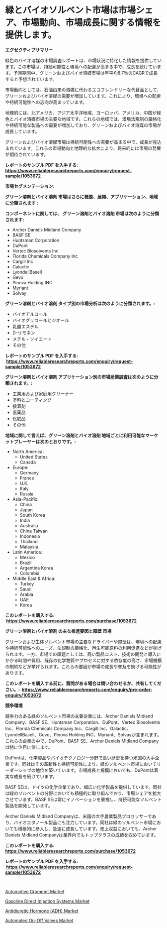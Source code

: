 <p><h1>緑とバイオソルベント市場は市場シェア、市場動向、市場成長に関する情報を提供します。</h1></p><p><strong>エグゼクティブサマリー</strong></p>
<p><p>緑色のバイオ溶媒の市場調査レポートは、市場状況に特化した情報を提供しています。この市場は、持続可能性と環境への配慮が高まる中で、成長を続けています。予測期間中、グリーンおよびバイオ溶媒市場は年平均8.7％のCAGRで成長すると予想されています。</p><p>市場動向としては、石油由来の溶媒に代わるエコフレンドリーな代替品として、グリーンおよびバイオ溶媒の需要が増加しています。これにより、環境への配慮や持続可能性への志向が高まっています。</p><p>地理的には、北アメリカ、アジア太平洋地域、ヨーロッパ、アメリカ、中国が緑色とバイオ溶媒市場の主要な地域です。これらの地域では、環境法規制の厳格化や持続可能な製品への需要が増加しており、グリーンおよびバイオ溶媒の市場が成長しています。</p><p>グリーンおよびバイオ溶媒市場は持続可能性への需要が高まる中で、成長が見込まれています。これらの市場動向と地理的な拡大により、将来的には市場の発展が期待されています。</p></p>
<p><strong>レポートのサンプル PDF を入手する: <a href="https://www.reliableresearchreports.com/enquiry/request-sample/1053672">https://www.reliableresearchreports.com/enquiry/request-sample/1053672</a></strong></p>
<p><strong>市場セグメンテーション:</strong></p>
<p><strong> グリーン溶剤とバイオ溶剤 市場はさらに概要、展開、アプリケーション、地域に分類されます :</strong></p>
<p><strong>コンポーネントに関しては、 グリーン溶剤とバイオ溶剤 市場は次のように分類されます: &nbsp;</strong></p>
<p><ul><li>Archer Daniels Midland Company</li><li>BASF SE</li><li>Huntsman Corporation</li><li>DuPont</li><li>Vertec Biosolvents Inc</li><li>Florida Chemicals Company Inc</li><li>Cargill Inc</li><li>Galactic</li><li>LyondellBasell</li><li>Gevo</li><li>Pinova Holding INC</li><li>Myriant</li><li>Solvay</li></ul></p>
<p><strong> グリーン溶剤とバイオ溶剤 タイプ別の市場分析は次のように分類されます。:</strong></p>
<p><ul><li>バイオアルコール</li><li>バイオグリコールとジオール</li><li>乳酸エステル</li><li>D-リモネン</li><li>メチル・ソイエート</li><li>その他</li></ul></p>
<p><strong>レポートのサンプル PDF を入手する: &nbsp;<a href="https://www.reliableresearchreports.com/enquiry/request-sample/1053672">https://www.reliableresearchreports.com/enquiry/request-sample/1053672</a></strong></p>
<p><strong> グリーン溶剤とバイオ溶剤 アプリケーション別の市場産業調査は次のように分類されます。:</strong></p>
<p><ul><li>工業用および家庭用クリーナー</li><li>塗料とコーティング</li><li>接着剤</li><li>医薬品</li><li>化粧品</li><li>その他</li></ul></p>
<p><strong>地域に関して言えば、グリーン溶剤とバイオ溶剤 地域ごとに利用可能なマーケットプレーヤーは次のとおりです。:</strong></p>
<p><ul>
    <li>
        North America:
        <ul>
            <li>United States</li>
            <li>Canada</li>
        </ul>
    </li>
    <li>
        Europe:
        <ul>
            <li>Germany</li>
            <li>France</li>
            <li>U.K.</li>
            <li>Italy</li>
            <li>Russia</li>
        </ul>
    </li>
    <li>
        Asia-Pacific:
        <ul>
            <li>China</li>
            <li>Japan</li>
            <li>South Korea</li>
            <li>India</li>
            <li>Australia</li>
            <li>China Taiwan</li>
            <li>Indonesia</li>
            <li>Thailand</li>
            <li>Malaysia</li>
        </ul>
    </li>
    <li>
        Latin America:
        <ul>
            <li>Mexico</li>
            <li>Brazil</li>
            <li>Argentina Korea</li>
            <li>Colombia</li>
        </ul>
    </li>
    <li>
        Middle East & Africa:
        <ul>
            <li>Turkey</li>
            <li>Saudi</li>
            <li>Arabia</li>
            <li>UAE</li>
            <li>Korea</li>
        </ul>
    </li>
    </ul></p>
<p><strong>このレポートを購入する: &nbsp;<a href="https://www.reliableresearchreports.com/purchase/1053672">https://www.reliableresearchreports.com/purchase/1053672</a></strong></p>
<p><strong>グリーン溶剤とバイオ溶剤 の主な推進要因と障壁 市場</strong></p>
<p><p>グリーンおよび生体ソルベント市場の主要なドライバーや障壁は、環境への配慮や持続可能性へのニーズ、法規制の厳格化、再生可能原料の利用促進などが挙げられます。一方、市場での課題としては、高い製品コスト、技術の開発と導入にかかる時間や費用、既存の化学物質やプロセスに対する依存度の高さ、市場規模の制約などが挙げられます。これらの要因が市場の成長や普及を妨げる可能性があります。</p></p>
<p><strong>このレポートを購入する前に、質問がある場合は問い合わせるか、共有してください。:&nbsp; <a href="https://www.reliableresearchreports.com/enquiry/pre-order-enquiry/1053672">https://www.reliableresearchreports.com/enquiry/pre-order-enquiry/1053672</a></strong></p>
<p><strong>競争環境</strong></p>
<p><p>競争力のある緑のソルベント市場の主要企業には、Archer Daniels Midland Company、BASF SE、Huntsman Corporation、DuPont、Vertec Biosolvents Inc、Florida Chemicals Company Inc、Cargill Inc、Galactic、LyondellBasell、Gevo、Pinova Holding INC、Myriant、Solvayが含まれます。これらの企業の中で、DuPont、BASF SE、Archer Daniels Midland Companyは特に注目に値します。</p><p>DuPontは、化学製品やバイオテクノロジー分野で長い歴史を持つ米国の大手企業です。同社はその革新性と持続可能性により、緑のソルベント市場においてリーダーシップの地位を築いています。市場成長と規模においても、DuPontは着実な成長を続けています。</p><p>BASF SEは、ドイツの化学企業であり、幅広い化学製品を提供しています。同社は緑のソルベントの分野においても積極的に取り組んでおり、市場シェアを拡大させています。BASF SEは常にイノベーションを重視し、持続可能なソルベント製品を開発しています。</p><p>Archer Daniels Midland Companyは、米国の大手農業製品プロセッサーであり、バイオエタノール製品にも注力しています。同社は緑のソルベント市場においても積極的に参入し、急速に成長しています。売上収益においても、Archer Daniels Midland Companyは業界内でもトップクラスの成績を収めています。</p></p>
<p><strong>このレポートを購入する: &nbsp; <a href="https://www.reliableresearchreports.com/purchase/1053672">https://www.reliableresearchreports.com/purchase/1053672</a></strong></p>
<p><strong>レポートのサンプル PDF を入手する: &nbsp;<a href="https://www.reliableresearchreports.com/enquiry/request-sample/1053672">https://www.reliableresearchreports.com/enquiry/request-sample/1053672</a></strong><strong></strong></p>
<p>&nbsp;</p>
<p><p><a href="https://github.com/luckyshygirl/Market-Research-Report-List-3/blob/main/automotive-grommet-market.md">Automotive Grommet Market</a></p><p><a href="https://github.com/markusgodoy/Market-Research-Report-List-2/blob/main/gasoline-direct-injection-systems-market.md">Gasoline Direct Injection Systems Market</a></p><p><a href="https://view.publitas.com/reportprime-1/global-antidiuretic-hormone-adh-market-by-types-applications-and-major-players-with-regional-growth-rate-analysis-and-development-situation-from-2023-to-2030/">Antidiuretic Hormone (ADH) Market</a></p><p><a href="https://shimmer-gardenia-37a.notion.site/Automated-On-Off-Valves-Market-Size-Growing-and-Forecasted-for-period-from-2024-2031-and-provides--60c778d978cd4bc289e860c3ff48f188">Automated On-Off Valves Market</a></p></p>
